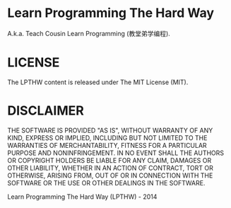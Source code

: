 Learn Programming The Hard Way
==============================

A.k.a. Teach Cousin Learn Programming (教堂弟学编程).

LICENSE
=======


The LPTHW content is released under The MIT License (MIT).

DISCLAIMER
==========

THE SOFTWARE IS PROVIDED "AS IS", WITHOUT WARRANTY OF ANY KIND, EXPRESS OR
IMPLIED, INCLUDING BUT NOT LIMITED TO THE WARRANTIES OF MERCHANTABILITY,
FITNESS FOR A PARTICULAR PURPOSE AND NONINFRINGEMENT. IN NO EVENT SHALL THE
AUTHORS OR COPYRIGHT HOLDERS BE LIABLE FOR ANY CLAIM, DAMAGES OR OTHER
LIABILITY, WHETHER IN AN ACTION OF CONTRACT, TORT OR OTHERWISE, ARISING FROM,
OUT OF OR IN CONNECTION WITH THE SOFTWARE OR THE USE OR OTHER DEALINGS IN THE
SOFTWARE.


Learn Programming The Hard Way (LPTHW) - 2014

